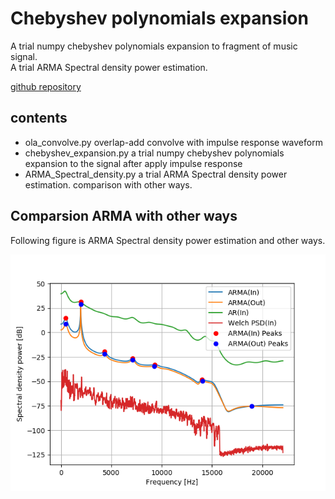 # Chebyshev polynomials expansion  

A trial numpy chebyshev polynomials expansion to fragment of music signal.  
A trial ARMA Spectral density power estimation.  
  
[github repository](https://github.com/shun60s/Chebyshev-expansion/)  
  
## contents 

- ola_convolve.py overlap-add convolve with impulse response waveform   
- chebyshev_expansion.py a trial numpy chebyshev polynomials expansion to the signal after apply impulse response  
- ARMA_Spectral_density.py a trial ARMA Spectral density power estimation. comparison with other ways.  




## Comparsion ARMA with other ways  

Following figure is ARMA Spectral density power estimation and other ways.  
  


![figure1](docs/Figure_part_1.png)  

 
